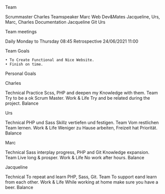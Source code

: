 
Team

Scrummaster		Charles
Teamspeaker		Marc
Web Dev&Mates		Jacqueline, Urs, Marc, Charles
Documentation		Jacqueline
Git			Urs


Team meetings	
	
Daily			Monday to Thursday			08:45
Retrospective		24/06/2021				11:00


Team Goals

    • To Create Functional and Nice Website.
    • Finish on time.


Personal Goals


Charles

Technical		Practice Scss, PHP and deepen my Knowledge with them.
Team 			Try to be a ok Scrum Master.
Work 
& Life 			Try and be related during the project.
Balance	


Urs

Technical		PHP und Sass Skillz vertiefen und festigen.
Team 			Vom restlichen Team lernen.
Work 
& Life 			Weniger zu Hause arbeiten, Freizeit hat Priorität.
Balance	

Marc

Technical		Sass interplay progress, PHP and Git Knowledge expansion.
Team 			Live  long & prosper.
Work 
& Life 			No work after hours.
Balance	


Jacqueline

Technical		To repeat and learn PHP, Sass, Git.
Team 			To support eand learn from each other.
Work 
& Life 			While working at home make sure you have a beer.
Balance	
